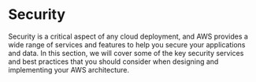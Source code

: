 # Security

Security is a critical aspect of any cloud deployment, and AWS provides a wide range of services and features to help you secure your applications and data. In this section, we will cover some of the key security services and best practices that you should consider when designing and implementing your AWS architecture.

